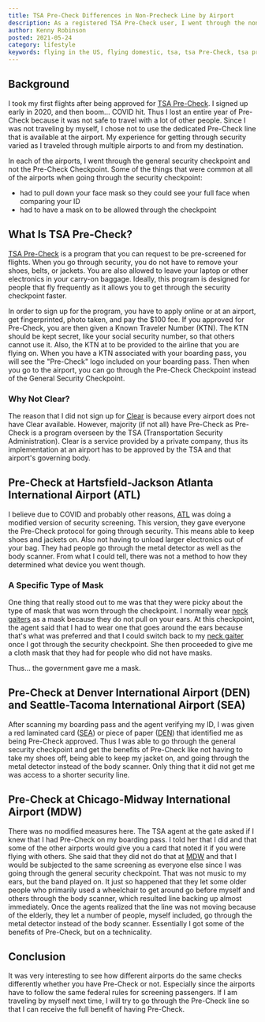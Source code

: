 ```yaml
---
title: TSA Pre-Check Differences in Non-Precheck Line by Airport
description: As a registered TSA Pre-Check user, I went through the non-precheck line and noticed differences at each airport.
author: Kenny Robinson
posted: 2021-05-24
category: lifestyle
keywords: flying in the US, flying domestic, tsa, tsa Pre-Check, tsa pre check, clear, what is tsa Pre-Check, tsa precheck, tsa united states, tsa pre-screened
---
```


## Background

I took my first flights after being approved for
<a href="https://www.tsa.gov/precheck" target="_blank">TSA Pre-Check</a>.
I signed up early in 2020, and then boom... COVID hit. Thus I lost an entire year of Pre-Check because
it was not safe to travel with a lot of other people.
Since I was not traveling by myself, I
chose not to use the dedicated Pre-Check line that is available at the airport. My experience
for getting through security varied as I traveled through multiple airports to and from my destination.

In each of the airports, I went through the general security checkpoint and not the Pre-Check Checkpoint.
Some of the things that were common at all of the airports when going through the security checkpoint:

* had to pull down your face mask so they could see your full face when comparing your ID
* had to have a mask on to be allowed through the checkpoint

## What Is TSA Pre-Check?

<a href="https://www.tsa.gov/precheck" target="_blank">TSA Pre-Check</a>
is a program that you can request to be pre-screened for flights. When you go through security,
you do not have to remove your shoes, belts, or jackets. You are also allowed to leave your laptop or
other electronics in your carry-on baggage.
Ideally, this program is designed for people that fly frequently as it allows you to get
through the security checkpoint faster.

In order to sign up for
the program, you have to apply online or at an airport, get fingerprinted, photo taken, and pay the
$100 fee. If you approved for Pre-Check, you are then given a Known Traveler Number (KTN).
The KTN should be kept secret, like your social security number, so that others cannot use it.
Also, the KTN at to be provided to the airline that you are flying on. When you have a KTN associated
with your boarding pass, you will see the "Pre-Check" logo included on your boarding pass.
Then when you go to the airport, you can go through the Pre-Check Checkpoint instead of the
General Security Checkpoint.

### Why Not Clear?

The reason that I did not sign up for
<a href="https://www.clearme.com/" target="_blank">Clear</a>
is because every airport does not have Clear available.
However, majority (if not all) have Pre-Check as Pre-Check is a program overseen by the
TSA (Transportation Security Administration). Clear is a
service provided by a private company, thus its implementation at an airport has to be approved by the
TSA and that airport's governing body.

## Pre-Check at Hartsfield-Jackson Atlanta International Airport (ATL)

I believe due to COVID and probably other reasons, 
<a href="http://atl.com/" target="_blank">ATL</a> was doing a modified version of
security screening. This version,
they gave everyone the Pre-Check protocol for going through security. This means able to keep
shoes and jackets on. Also not having to unload larger electronics out of your bag. They had people go
through the metal detector as well as the body scanner. From what I could tell, there was not a method to
how they determined what device you went though.

### A Specific Type of Mask

One thing that really stood out to me was that they were picky about the type of mask that was
worn through the checkpoint. I normally wear 
<a href="https://www.amazon.com/gp/product/B086QPYR94/ref=as_li_tl?ie=UTF8&camp=1789&creative=9325&creativeASIN=B086QPYR94&linkCode=as2&tag=rhtservicesll-20&linkId=c597e32d0f787b7a665e296e135e1e44" target="_blank">neck gaiters</a> as a mask because they do not pull
on your ears. At this checkpoint, the agent said that I had to wear one that goes around the ears
because that's what was preferred and that I could switch back to my 
<a href="https://www.amazon.com/gp/product/B087PNPR48/ref=as_li_tl?ie=UTF8&camp=1789&creative=9325&creativeASIN=B087PNPR48&linkCode=as2&tag=rhtservicesll-20&linkId=13e774c9189b83ce35fea23549a13a02" target="_blank">neck gaiter</a> once I got
through the security checkpoint.
She then proceeded to give me a cloth mask that they had for people who did not have masks.

Thus... the government gave me a mask.

## Pre-Check at Denver International Airport (DEN) and Seattle-Tacoma International Airport (SEA)

After scanning my boarding pass and the agent verifying my ID, I was given a red
laminated card 
(<a href="https://flysea.org/" target="_blank">SEA</a>) or piece of paper 
(<a href="https://www.flydenver.com/" target="_blank">DEN</a>)
that identified me as being Pre-Check approved. Thus I was able to go through the general security checkpoint
and get the benefits of Pre-Check like not having to take my shoes off, being able to keep
my jacket on, and going through the metal detector instead of the body scanner.
Only thing that it did not get me was access to a shorter security line.

## Pre-Check at Chicago-Midway International Airport (MDW)

There was no modified measures here. The TSA agent at the gate asked if I knew that I had Pre-Check on my
boarding pass. I told her that I did and that some of the other airports would give you a card
that noted it if you were flying with others. She said that they did not do that at 
<a href="https://www.flychicago.com/midway/home/pages/default.aspx" target="_blank">MDW</a> and that I would
be subjected to the same screening as everyone else since I was going through the general security checkpoint.
That was not music to my ears, but the band played on. It just so happened that they let some older 
people who primarily used a wheelchair to get around go before myself and others through the body
scanner, which resulted line backing up almost immediately. Once the agents realized that the line 
was not moving because of the elderly, they let a number of people, myself included,
go through the metal detector instead of the body scanner. Essentially I got some of the benefits of 
Pre-Check, but on a technicality.

## Conclusion

It was very interesting to see how different airports do the same checks differently whether you have
Pre-Check or not. Especially since the airports have to follow the same federal rules for
screening passengers.
If I am traveling by myself next time, I will try to go through the Pre-Check
line so that I can receive the full benefit of having Pre-Check.
